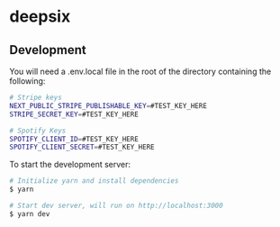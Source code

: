 # deepsix

## Development

You will need a .env.local file in the root of the directory containing the following:
```sh
# Stripe keys
NEXT_PUBLIC_STRIPE_PUBLISHABLE_KEY=#TEST_KEY_HERE
STRIPE_SECRET_KEY=#TEST_KEY_HERE

# Spotify Keys
SPOTIFY_CLIENT_ID=#TEST_KEY_HERE
SPOTIFY_CLIENT_SECRET=#TEST_KEY_HERE
```

To start the development server:
```sh
# Initialize yarn and install dependencies
$ yarn

# Start dev server, will run on http://localhost:3000
$ yarn dev
```